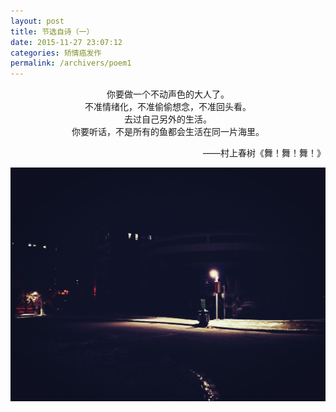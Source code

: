 ```yaml
---
layout: post
title: 节选自诗（一）
date: 2015-11-27 23:07:12
categories: 矫情癌发作
permalink: /archivers/poem1
---
```

<p align="center">你要做一个不动声色的大人了。<br/>不准情绪化，不准偷偷想念，不准回头看。
<br/>去过自己另外的生活。
<br/>你要听话，不是所有的鱼都会生活在同一片海里。
<br/>
<p>
<p align="right">——村上春树《舞！舞！舞！》</p>
<img src="/img/15112701.jpg" /></p>